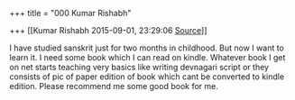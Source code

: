 +++
title = "000 Kumar Rishabh"

+++
[[Kumar Rishabh	2015-09-01, 23:29:06 [Source](https://groups.google.com/g/samskrita/c/Kr5bQHMmNGc)]]



I have studied sanskrit just for two months in childhood. But now I want to learn it. I need some book which I can read on kindle. Whatever book I get on net starts teaching very basics like writing devnagari script or they consists of pic of paper edition of book which cant be converted to kindle edition. Please recommend me some good book for me.

  

